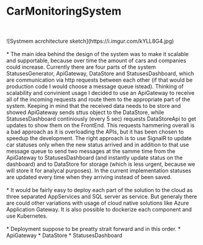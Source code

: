 # CarMonitoringSystem
<br/>
<br/>
![Systmem acrchitecture sketch](https://i.imgur.com/kYLL8G4.jpg)
<br/>
<br/>
* The main idea behind the design of the system was to make it scalable and supportable, because over time the amount of cars and companies could increase.
Currently there are four parts of the system StatusesGenerator, ApiGateway, DataStore and StatusesDashboard, which are communication via http requests between each other (if that would be production code I would choose a message queue istead).
Thinking of scalability and convinient usage I decided to use an ApiGateway to receive all of the incoming requests and route them to the appropriate part of the system. 
Keeping in mind that the received data needs to be store and showed ApiGateway sends sttus object to the DataStore, while StatusesDashboard continiously (every 5 sec) requests DataStoreApi to get updates to show them on the FrontEnd. This requests hammering overall is a bad approach as it is overloading the APIs, but it has been chosen to speedup the development.
The right approach is to use SignalR to update car statuses only when the new status arrived and in addition to that use message queue to send two messages at the samme time from the ApiGateway to StatusesDashboard (and instantly update status on the dashboard) and to DataStore for storage (which is less urgent, because we will store it for analycal purposes). In the current implementation statuses are updated every time when they arriving instead of been saved.
<br/>
<br/>
* It would be fairly easy to deploy each part of the solution to the cloud as three separated AppServices and SQL server as service. 
 But generaly there are could other variations with usage of cloud native solutions like  Azure Application Gateway.
 It is also possible to dockerize each component and use Kubernetes.
<br/>
<br/>
* Deployment suppose to be preatty strait forward and in this order.
	 * ApiGateway
	 * DataStore
	 * StatusesDashboard

